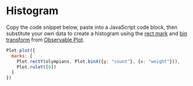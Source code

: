 # Histogram

Copy the code snippet below, paste into a JavaScript code block, then substitute your own data to create a histogram using the [rect mark](https://observablehq.com/plot/marks/rect) and [bin transform](https://observablehq.com/plot/transforms/bin) from [Observable Plot](https://observablehq.com/plot/). 

```js echo
Plot.plot({
  marks: [
    Plot.rectY(olympians, Plot.binX({y: "count"}, {x: "weight"})),
    Plot.ruleY([0])
  ]
})
```